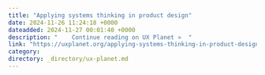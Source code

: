 ```yaml
---
title: "Applying systems thinking in product design"
date: 2024-11-26 11:24:18 +0000
dateadded: 2024-11-27 00:01:40 +0000
description: "    Continue reading on UX Planet »  "
link: "https://uxplanet.org/applying-systems-thinking-in-product-design-9d5702d057cd?source=rss----819cc2aaeee0---4"
category:
directory: _directory/ux-planet.md
---
```

